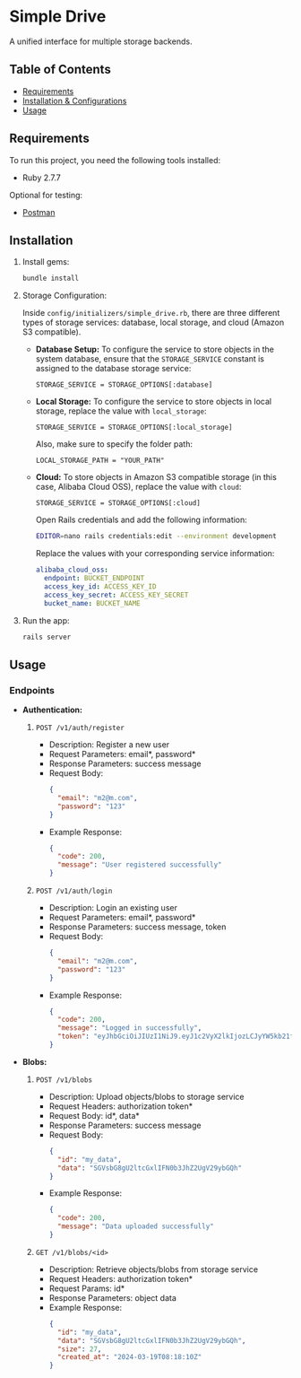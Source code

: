 # Simple Drive

A unified interface for multiple storage backends.

## Table of Contents

- [Requirements](#requirements)
- [Installation & Configurations](#installation)
- [Usage](#usage)

## Requirements

To run this project, you need the following tools installed:

- Ruby 2.7.7

Optional for testing:

- [Postman](https://www.postman.com/downloads/)

## Installation

1. Install gems:

   ```sh
   bundle install
   ```

2. Storage Configuration:

   Inside `config/initializers/simple_drive.rb`, there are three different types of storage services: database, local storage, and cloud (Amazon S3 compatible).

   - **Database Setup:**
     To configure the service to store objects in the system database, ensure that the `STORAGE_SERVICE` constant is assigned to the database storage service:

     ```
     STORAGE_SERVICE = STORAGE_OPTIONS[:database]
     ```

   - **Local Storage:**
     To configure the service to store objects in local storage, replace the value with `local_storage`:

     ```
     STORAGE_SERVICE = STORAGE_OPTIONS[:local_storage]
     ```

     Also, make sure to specify the folder path:

     ```
     LOCAL_STORAGE_PATH = "YOUR_PATH"
     ```

   - **Cloud:**
     To store objects in Amazon S3 compatible storage (in this case, Alibaba Cloud OSS), replace the value with `cloud`:
     ```
     STORAGE_SERVICE = STORAGE_OPTIONS[:cloud]
     ```
     Open Rails credentials and add the following information:
     ```sh
     EDITOR=nano rails credentials:edit --environment development
     ```
     Replace the values with your corresponding service information:
     ```yaml
     alibaba_cloud_oss:
       endpoint: BUCKET_ENDPOINT
       access_key_id: ACCESS_KEY_ID
       access_key_secret: ACCESS_KEY_SECRET
       bucket_name: BUCKET_NAME
     ```

3. Run the app:
   ```sh
   rails server
   ```

## Usage

### Endpoints

- **Authentication:**

  1. `POST /v1/auth/register`

     - Description: Register a new user
     - Request Parameters: email*, password*
     - Response Parameters: success message
     - Request Body:
       ```json
       {
         "email": "m2@m.com",
         "password": "123"
       }
       ```
     - Example Response:
       ```json
       {
         "code": 200,
         "message": "User registered successfully"
       }
       ```

  2. `POST /v1/auth/login`
     - Description: Login an existing user
     - Request Parameters: email*, password*
     - Response Parameters: success message, token
     - Request Body:
       ```json
       {
         "email": "m2@m.com",
         "password": "123"
       }
       ```
     - Example Response:
       ```json
       {
         "code": 200,
         "message": "Logged in successfully",
         "token": "eyJhbGciOiJIUzI1NiJ9.eyJ1c2VyX2lkIjozLCJyYW5kb21fc3RyaW5nIjoiYWJmMTk2MDg3ZWVmM2U0ZDlkYTcifQ.XXhJyQorinUv6xCD5ykv-cwOIatzHehhn9-irJvBHjg"
       }
       ```

- **Blobs:**

  1. `POST /v1/blobs`

     - Description: Upload objects/blobs to storage service
     - Request Headers: authorization token\*
     - Request Body: id*, data*
     - Response Parameters: success message
     - Request Body:
       ```json
       {
         "id": "my_data",
         "data": "SGVsbG8gU2ltcGxlIFN0b3JhZ2UgV29ybGQh"
       }
       ```
     - Example Response:
       ```json
       {
         "code": 200,
         "message": "Data uploaded successfully"
       }
       ```

  2. `GET /v1/blobs/<id>`
     - Description: Retrieve objects/blobs from storage service
     - Request Headers: authorization token\*
     - Request Params: id\*
     - Response Parameters: object data
     - Example Response:
       ```json
       {
         "id": "my_data",
         "data": "SGVsbG8gU2ltcGxlIFN0b3JhZ2UgV29ybGQh",
         "size": 27,
         "created_at": "2024-03-19T08:18:10Z"
       }
       ```
